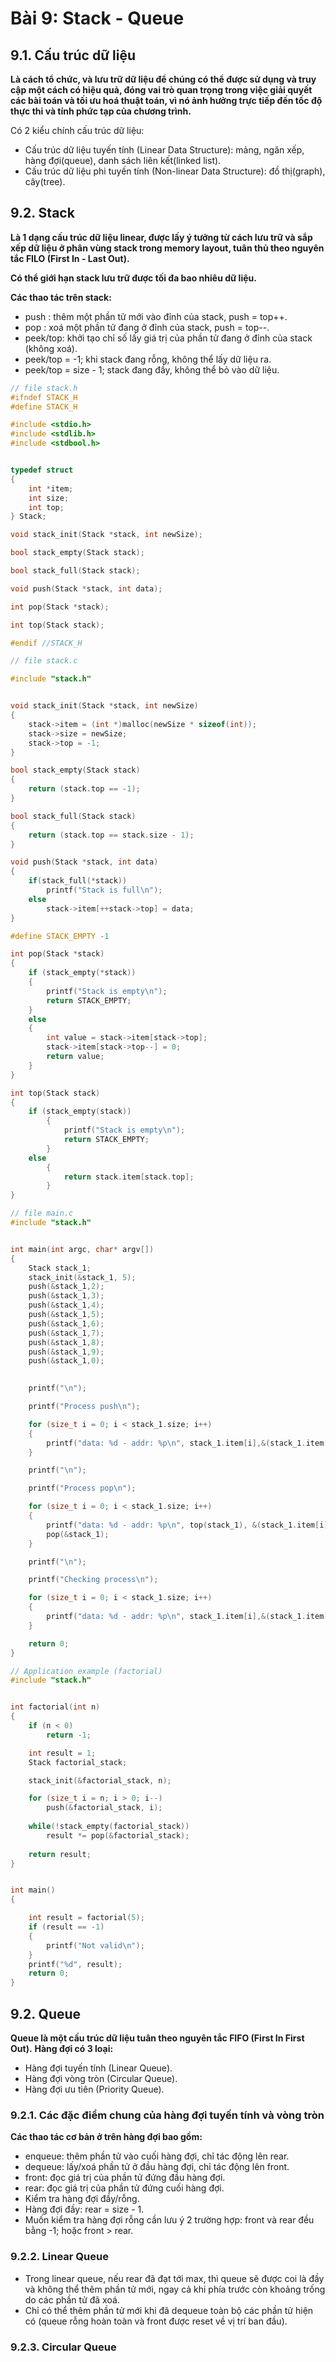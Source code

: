 # Bài 9: Stack - Queue

## 9.1. Cấu trúc dữ liệu

__Là cách tổ chức, và lưu trữ dữ liệu để chúng có thể được sử dụng và truy cập một cách có hiệu quả, đóng vai trò quan trọng trong việc giải quyết các bài toán và tối ưu hoá thuật toán, vì nó ảnh hưởng trực tiếp đến tốc độ thực thi và tính phức tạp của chương trình.__

Có 2 kiểu chính cấu trúc dữ liệu:
+ Cấu trúc dữ liệu tuyến tính (Linear Data Structure): mảng, ngăn xếp, hàng đợi(queue), danh sách liên kết(linked list).
+ Cấu trúc dữ liệu phi tuyến tính (Non-linear Data Structure): đồ thị(graph), cây(tree).


## 9.2. Stack

__Là 1 dạng cấu trúc dữ liệu linear, được lấy ý tưởng từ cách lưu trữ và sắp xếp dữ liệu ở phân vùng stack trong memory layout, tuân thủ theo nguyên tắc FILO (First In - Last Out).__

__Có thể giới hạn stack lưu trữ được tối đa bao nhiêu dữ liệu.__

__Các thao tác trên stack:__
+ push : thêm một phần tử mới vào đỉnh của stack, push = top++.
+ pop : xoá một phần tử đang ở đỉnh của stack, push = top--.
+ peek/top: khởi tạo chỉ số lấy giá trị của phần tử đang ở đỉnh của stack (không xoá).
+ peek/top = -1; khi stack đang rỗng, không thể lấy dữ liệu ra.
+ peek/top = size - 1; stack đang đầy, không thể bỏ vào dữ liệu.

```c
// file stack.h
#ifndef STACK_H
#define STACK_H

#include <stdio.h>
#include <stdlib.h>
#include <stdbool.h>


typedef struct
{
    int *item;
    int size;
    int top;
} Stack;

void stack_init(Stack *stack, int newSize);

bool stack_empty(Stack stack);

bool stack_full(Stack stack);

void push(Stack *stack, int data);

int pop(Stack *stack);

int top(Stack stack);

#endif //STACK_H

```

```c
// file stack.c

#include "stack.h"


void stack_init(Stack *stack, int newSize)
{
    stack->item = (int *)malloc(newSize * sizeof(int));
    stack->size = newSize;
    stack->top = -1;
}

bool stack_empty(Stack stack)
{
    return (stack.top == -1);
}

bool stack_full(Stack stack)
{
    return (stack.top == stack.size - 1);
}

void push(Stack *stack, int data)
{
    if(stack_full(*stack))
        printf("Stack is full\n");
    else
        stack->item[++stack->top] = data;
}

#define STACK_EMPTY -1

int pop(Stack *stack)
{
    if (stack_empty(*stack))
    {
        printf("Stack is empty\n");
        return STACK_EMPTY;
    }
    else
    {
        int value = stack->item[stack->top];
        stack->item[stack->top--] = 0;
        return value;
    }
}

int top(Stack stack)
{
    if (stack_empty(stack))
        {
            printf("Stack is empty\n");
            return STACK_EMPTY;
        }
    else
        {
            return stack.item[stack.top];
        }
}
```

```c
// file main.c
#include "stack.h"


int main(int argc, char* argv[])
{
    Stack stack_1;
    stack_init(&stack_1, 5);
    push(&stack_1,2);
    push(&stack_1,3);
    push(&stack_1,4);
    push(&stack_1,5);
    push(&stack_1,6);
    push(&stack_1,7);
    push(&stack_1,8);
    push(&stack_1,9);
    push(&stack_1,0);

    
    printf("\n");

    printf("Process push\n");

    for (size_t i = 0; i < stack_1.size; i++)
    {
        printf("data: %d - addr: %p\n", stack_1.item[i],&(stack_1.item[i]));
    }

    printf("\n");

    printf("Process pop\n");

    for (size_t i = 0; i < stack_1.size; i++)
    {
        printf("data: %d - addr: %p\n", top(stack_1), &(stack_1.item[i]));
        pop(&stack_1);
    }

    printf("\n");

    printf("Checking process\n");

    for (size_t i = 0; i < stack_1.size; i++)
    {
        printf("data: %d - addr: %p\n", stack_1.item[i],&(stack_1.item[i]));
    }

    return 0;
}
```
```c
// Application example (factorial)
#include "stack.h"


int factorial(int n)
{   
    if (n < 0)
        return -1;

    int result = 1;
    Stack factorial_stack;

    stack_init(&factorial_stack, n);

    for (size_t i = n; i > 0; i--)
        push(&factorial_stack, i);
    
    while(!stack_empty(factorial_stack))
        result *= pop(&factorial_stack);
  
    return result;
}


int main()
{    

    int result = factorial(5);
    if (result == -1)
    {
        printf("Not valid\n");
    }
    printf("%d", result);
    return 0;
}
```


## 9.2. Queue
__Queue là một cấu trúc dữ liệu tuân theo nguyên tắc FIFO (First In First Out).__
__Hàng đợi có 3 loại:__
+ Hàng đợi tuyến tính (Linear Queue).
+ Hàng đợi vòng tròn (Circular Queue).
+ Hàng đợi ưu tiên (Priority Queue).


### 9.2.1. Các đặc điểm chung của hàng đợi tuyến tính và vòng tròn
__Các thao tác cơ bản ở trên hàng đợi bao gồm:__
+ enqueue: thêm phần tử vào cuối hàng đợi, chỉ tác động lên rear.
+ dequeue: lấy/xoá phần tử ở đầu hàng đợi, chỉ tác động lên front.
+ front: đọc giá trị của phần tử đứng đầu hàng đợi.
+ rear: đọc giá trị của phần tử đứng cuối hàng đợi.
+ Kiểm tra hàng đợi đầy/rỗng.
+ Hàng đợi đầy: rear = size - 1.
+ Muốn kiểm tra hàng đợi rỗng cần lưu ý 2 trường hợp: front và rear đều bằng -1; hoặc front > rear.

### 9.2.2. Linear Queue

+ Trong linear queue, nếu rear đã đạt tới max, thì queue sẽ được coi là đầy và không thể thêm phần tử mới, ngay cả khi phía trước còn khoảng trống do các phần tử đã xoá.
+ Chỉ có thể thêm phần tử mới khi đã dequeue toàn bộ các phần tử hiện có (queue rỗng hoàn toàn và front được reset về vị trí ban đầu).


### 9.2.3. Circular Queue




